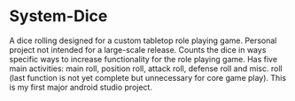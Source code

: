 # System-Dice
A dice rolling designed for a custom tabletop role playing game. 
Personal project not intended for a large-scale release. Counts the dice in ways specific ways to increase functionality for the role playing game. Has five main activities: main roll, position roll, attack roll, defense roll and misc. roll (last function is not yet complete but unnecessary for core game play). This is my first major android studio project. 
